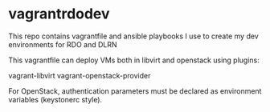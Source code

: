 # vagrantrdodev

This repo contains vagrantfile and ansible playbooks I use to create my dev environments for RDO and DLRN

This vagrantfile can deploy VMs both in libvirt and openstack using plugins:

vagrant-libvirt
vagrant-openstack-provider

For OpenStack, authentication parameters must be declared as environment variables (keystonerc style).



